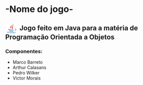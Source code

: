 # -Nome do jogo-
<div>
  <h2> 
    <img align="center" alt="Marco-Java" height="30" width="40" src="https://raw.githubusercontent.com/devicons/devicon/master/icons/java/java-original.svg">
    Jogo feito em Java para a matéria de Programação Orientada a Objetos
  </h2>
  <h3>Componentes: </h3>
  <ul>
    <li>Marco Barreto</li>
    <li>Arthur Calasans</li>
    <li>Pedro Wilker</li>
    <li>Victor Morais</li>
  </ul>
</div>